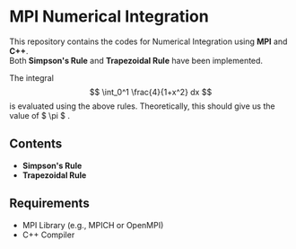# MPI Numerical Integration

This repository contains the codes for Numerical Integration using **MPI** and **C++**.  
Both **Simpson's Rule** and **Trapezoidal Rule** have been implemented.

The integral  
$$
\int_0^1 \frac{4}{1+x^2} dx
$$
is evaluated using the above rules. Theoretically, this should give us the value of $ \pi $ .

## Contents

- **Simpson's Rule**
- **Trapezoidal Rule**

## Requirements

- MPI Library (e.g., MPICH or OpenMPI)
- C++ Compiler
